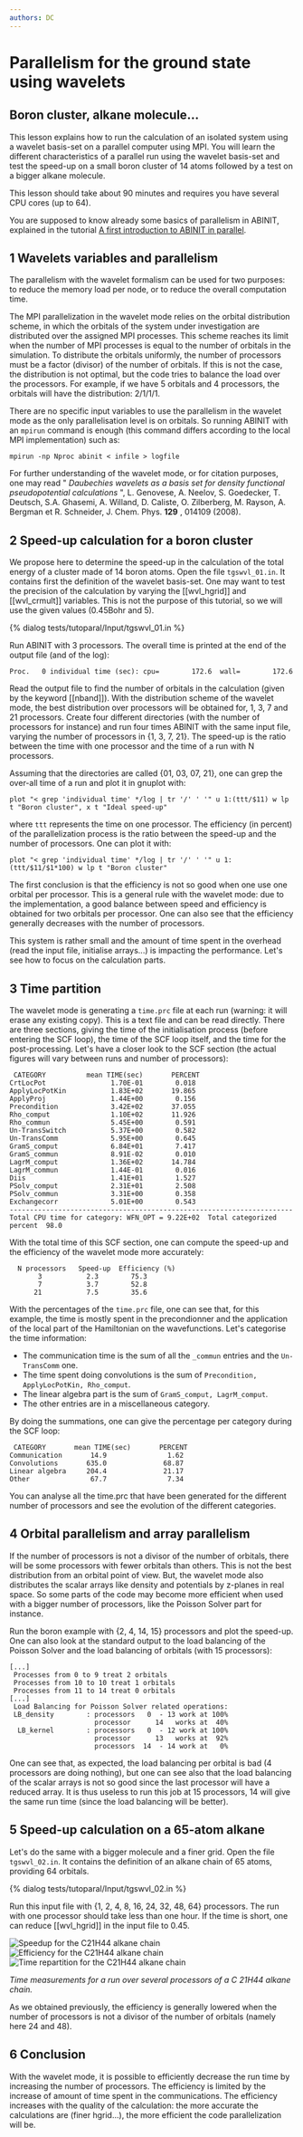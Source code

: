 ```yaml
---
authors: DC
---
```


# Parallelism for the ground state using wavelets  

## Boron cluster, alkane molecule...  

This lesson explains how to run the calculation of an isolated system using a
wavelet basis-set on a parallel computer using MPI. You will learn the
different characteristics of a parallel run using the wavelet basis-set and
test the speed-up on a small boron cluster of 14 atoms followed by a test on a
bigger alkane molecule.

This lesson should take about 90 minutes and requires you have several CPU
cores (up to 64).

You are supposed to know already some basics of parallelism in ABINIT,
explained in the tutorial [A first introduction to ABINIT in parallel](basepar).

## 1 Wavelets variables and parallelism
  
The parallelism with the wavelet formalism can be used for two purposes: to
reduce the memory load per node, or to reduce the overall computation time.

The MPI parallelization in the wavelet mode relies on the orbital distribution
scheme, in which the orbitals of the system under investigation are
distributed over the assigned MPI processes. This scheme reaches its limit
when the number of MPI processes is equal to the number of orbitals in the
simulation. To distribute the orbitals uniformly, the number of processors
must be a factor (divisor) of the number of orbitals. If this is not the case,
the distribution is not optimal, but the code tries to balance the load over
the processors. For example, if we have 5 orbitals and 4 processors, the
orbitals will have the distribution: 2/1/1/1.

There are no specific input variables to use the parallelism in the wavelet
mode as the only parallelisation level is on orbitals. So running ABINIT with
an `mpirun` command is enough (this command differs according to the local MPI
implementation) such as:
    
    mpirun -np Nproc abinit < infile > logfile

For further understanding of the wavelet mode, or for citation purposes, one
may read " _Daubechies wavelets as a basis set for density functional
pseudopotential calculations_ ", L. Genovese, A. Neelov, S. Goedecker, T.
Deutsch, S.A. Ghasemi, A. Willand, D. Caliste, O. Zilberberg, M. Rayson, A.
Bergman et R. Schneider, J. Chem. Phys. **129** , 014109 (2008).  

## 2 Speed-up calculation for a boron cluster
  
We propose here to determine the speed-up in the calculation of the total
energy of a cluster made of 14 boron atoms. Open the file `tgswvl_01.in`. It
contains first the definition of the wavelet basis-set. One may want to test
the precision of the calculation by varying the [[wvl_hgrid]] and
[[wvl_crmult]] variables. This is not the purpose of this tutorial, so we will
use the given values (0.45Bohr and 5).

{% dialog tests/tutoparal/Input/tgswvl_01.in  %}

Run ABINIT with 3 processors. The overall time is printed at the end of the
output file (and of the log):
    
    Proc.   0 individual time (sec): cpu=        172.6  wall=        172.6

Read the output file to find the number of orbitals in the calculation (given
by the keyword [[nband]]). With the distribution scheme of the wavelet mode,
the best distribution over processors will be obtained for, 1, 3, 7 and 21
processors. Create four different directories (with the number of processors
for instance) and run four times ABINIT with the same input file, varying the
number of processors in {1, 3, 7, 21}. The speed-up is the ratio between the
time with one processor and the time of a run with N processors.

Assuming that the directories are called {01, 03, 07, 21}, one can grep the
over-all time of a run and plot it in gnuplot with:
    
    plot "< grep 'individual time' */log | tr '/' ' '" u 1:(ttt/$11) w lp t "Boron cluster", x t "Ideal speed-up"

where `ttt` represents the time on one processor. The efficiency (in percent)
of the parallelization process is the ratio between the speed-up and the
number of processors. One can plot it with:
    
    plot "< grep 'individual time' */log | tr '/' ' '" u 1:(ttt/$11/$1*100) w lp t "Boron cluster"

The first conclusion is that the efficiency is not so good when one use one
orbital per processor. This is a general rule with the wavelet mode: due to
the implementation, a good balance between speed and efficiency is obtained
for two orbitals per processor. One can also see that the efficiency generally
decreases with the number of processors.

This system is rather small and the amount of time spent in the overhead (read
the input file, initialise arrays...) is impacting the performance. Let's see
how to focus on the calculation parts.

## 3 Time partition

The wavelet mode is generating a `time.prc` file at each run (warning: it will
erase any existing copy). This is a text file and can be read directly. There
are three sections, giving the time of the initialisation process (before
entering the SCF loop), the time of the SCF loop itself, and the time for the
post-processing. Let's have a closer look to the SCF section (the actual
figures will vary between runs and number of processors):
    
     CATEGORY          mean TIME(sec)       PERCENT
    CrtLocPot                1.70E-01        0.018
    ApplyLocPotKin           1.83E+02       19.865
    ApplyProj                1.44E+00        0.156
    Precondition             3.42E+02       37.055
    Rho_comput               1.10E+02       11.926
    Rho_commun               5.45E+00        0.591
    Un-TransSwitch           5.37E+00        0.582
    Un-TransComm             5.95E+00        0.645
    GramS_comput             6.84E+01        7.417
    GramS_commun             8.91E-02        0.010
    LagrM_comput             1.36E+02       14.784
    LagrM_commun             1.44E-01        0.016
    Diis                     1.41E+01        1.527
    PSolv_comput             2.31E+01        2.508
    PSolv_commun             3.31E+00        0.358
    Exchangecorr             5.01E+00        0.543
    ----------------------------------------------------------------------
    Total CPU time for category: WFN_OPT = 9.22E+02  Total categorized percent  98.0
    

With the total time of this SCF section, one can compute the speed-up and the
efficiency of the wavelet mode more accurately:
    
      N processors   Speed-up  Efficiency (%)
           3           2.3        75.3
           7           3.7        52.8
          21           7.5        35.6
    
With the percentages of the `time.prc` file, one can see that, for this
example, the time is mostly spent in the precondionner and the application of
the local part of the Hamiltonian on the wavefunctions. Let's categorise the
time information:

  * The communication time is the sum of all the `_commun` entries and the `Un-TransComm` one.
  * The time spent doing convolutions is the sum of `Precondition, ApplyLocPotKin, Rho_comput`.
  * The linear algebra part is the sum of `GramS_comput, LagrM_comput`.
  * The other entries are in a miscellaneous category.

By doing the summations, one can give the percentage per category during the SCF loop:
    
     CATEGORY       mean TIME(sec)       PERCENT
    Communication       14.9               1.62
    Convolutions       635.0              68.87
    Linear algebra     204.4              21.17
    Other               67.7               7.34
    
You can analyse all the time.prc that have been generated for the different
number of processors and see the evolution of the different categories.

## 4 Orbital parallelism and array parallelism
  
If the number of processors is not a divisor of the number of orbitals, there
will be some processors with fewer orbitals than others. This is not the best
distribution from an orbital point of view. But, the wavelet mode also
distributes the scalar arrays like density and potentials by z-planes in real
space. So some parts of the code may become more efficient when used with a
bigger number of processors, like the Poisson Solver part for instance.

Run the boron example with {2, 4, 14, 15} processors and plot the speed-up.
One can also look at the standard output to the load balancing of the Poisson
Solver and the load balancing of orbitals (with 15 processors):
    
    [...]
     Processes from 0 to 9 treat 2 orbitals 
     Processes from 10 to 10 treat 1 orbitals 
     Processes from 11 to 14 treat 0 orbitals 
    [...]
     Load Balancing for Poisson Solver related operations:
     LB_density        : processors   0  - 13 work at 100%
                         processor      14   works at  40%
      LB_kernel        : processors   0  - 12 work at 100%
                         processor      13   works at  92%
                         processors  14  - 14 work at   0%
    
One can see that, as expected, the load balancing per orbital is bad (4
processors are doing nothing), but one can see also that the load balancing of
the scalar arrays is not so good since the last processor will have a reduced
array. It is thus useless to run this job at 15 processors, 14 will give the
same run time (since the load balancing will be better).

## 5 Speed-up calculation on a 65-atom alkane
  
Let's do the same with a bigger molecule and a finer grid. Open the file
`tgswvl_02.in`. It contains the definition of an alkane chain of 65 atoms,
providing 64 orbitals. 

{% dialog tests/tutoparal/Input/tgswvl_02.in %}

Run this input file with {1, 2, 4, 8, 16, 24, 32, 48, 64} processors. 
The run with one processor should take less than one hour. If
the time is short, one can reduce [[wvl_hgrid]] in the input file to 0.45.

![Speedup for the C21H44 alkane chain](paral_gswvl_assets/speedup-C21.png) 
![Efficiency for the C21H44 alkane chain](paral_gswvl_assets/efficiency-C21.png)
![Time repartition for the C21H44 alkane chain](paral_gswvl_assets/time-C21.png)

_Time measurements for a run over several processors of a C 21H44 alkane chain._

As we obtained previously, the efficiency is generally lowered when the number
of processors is not a divisor of the number of orbitals (namely here 24 and 48).

## 6 Conclusion
  
With the wavelet mode, it is possible to efficiently decrease the run time by
increasing the number of processors. The efficiency is limited by the increase
of amount of time spent in the communications. The efficiency increases with
the quality of the calculation: the more accurate the calculations are (finer
hgrid...), the more efficient the code parallelization will be.
